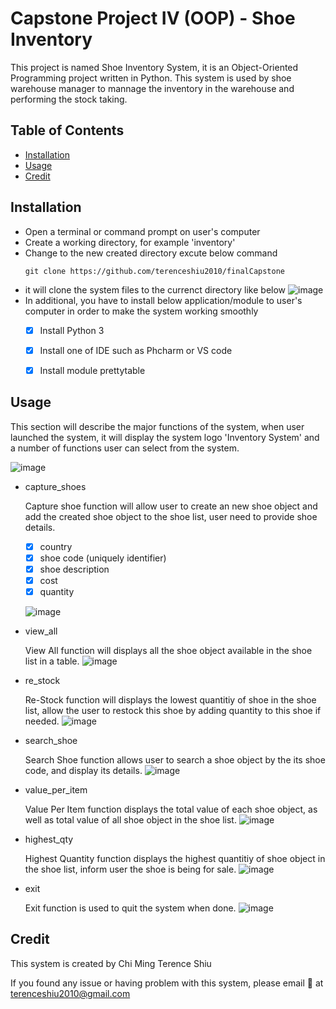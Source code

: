 # Capstone Project IV (OOP) - Shoe Inventory
This project is named Shoe Inventory System, it is an Object-Oriented Programming project written in Python. This system is used by shoe warehouse manager to mannage the inventory in the warehouse and performing the stock taking.
## Table of Contents
- [Installation](README.md#installation)
- [Usage](README.md#usage)
- [Credit](#credit)
## Installation
- Open a terminal or command prompt on user's computer
- Create a working directory, for example 'inventory'
- Change to the new created directory
excute below command
  ```
  git clone https://github.com/terenceshiu2010/finalCapstone
  ```
- it will clone the system files to the currenct directory like below
![image](https://user-images.githubusercontent.com/108268967/210893073-655f43f9-97ac-40cb-9760-d30fc1b0265a.png)
- In additional, you have to install below application/module to user's computer in order to make the system working smoothly
  - [x] Install Python 3
  - [x] Install one of IDE such as Phcharm or VS code
  - [x] Install module prettytable


## Usage
This section will describe the major functions of the system, when user launched the system, it will display the system logo 'Inventory System' and a number of functions user can select from the system.

![image](https://user-images.githubusercontent.com/108268967/210894157-24ea78c5-a69b-4e84-b30f-e0ab2ed500f0.png)

- capture_shoes

  Capture shoe function will allow user to create an new shoe object and add the created shoe object to the shoe list, user need to provide shoe details.
  - [x] country
  - [x] shoe code (uniquely identifier)
  - [x] shoe description
  - [x] cost
  - [x] quantity
  
  ![image](https://user-images.githubusercontent.com/108268967/210895172-1afa6c1f-13ac-42da-a8a1-5fd430d8f938.png)
  
- view_all

  View All function will displays all the shoe object available in the shoe list in a table.
  ![image](https://user-images.githubusercontent.com/108268967/210895541-427194ca-f7af-4955-afe5-dda35f5496ce.png)

- re_stock

  Re-Stock function will displays the lowest quantitiy of shoe in the shoe list, allow the user to restock this shoe by adding quantity to this shoe if needed.
  ![image](https://user-images.githubusercontent.com/108268967/210895830-142f43d9-f576-4ecd-a5d5-e6fa9d78ca7d.png)

- search_shoe

  Search Shoe function allows user to search a shoe object by the its shoe code, and display its details.
  ![image](https://user-images.githubusercontent.com/108268967/210896142-75291334-dede-43a2-9708-63a8dea22d84.png)


- value_per_item

  Value Per Item function displays the total value of each shoe object, as well as total value of all shoe object in the shoe list.
  ![image](https://user-images.githubusercontent.com/108268967/210896349-0e1f4be3-abb0-44df-add4-0e2ee36d5d4f.png)

- highest_qty

  Highest Quantity function displays the highest quantitiy of shoe object in the shoe list, inform user the shoe is being for sale.
  ![image](https://user-images.githubusercontent.com/108268967/211005986-8992353b-2005-499e-80e6-97267ed1dc5b.png)


- exit

  Exit function is used to quit the system when done.
  ![image](https://user-images.githubusercontent.com/108268967/210896755-d059a035-6cdd-4cd1-989c-e08af71ab832.png)


## Credit
This system is created by Chi Ming Terence Shiu

If you found any issue or having problem with this system, please email :e-mail: at terenceshiu2010@gmail.com
